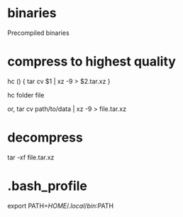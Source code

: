 # binaries
Precompiled binaries

# compress to highest quality 
hc () 
{ 
    tar cv $1 | xz -9 > $2.tar.xz
}

hc folder file

or,
tar cv path/to/data | xz -9 > file.tar.xz

# decompress
tar -xf file.tar.xz

# .bash_profile
export PATH=$HOME/.local/bin:$PATH
